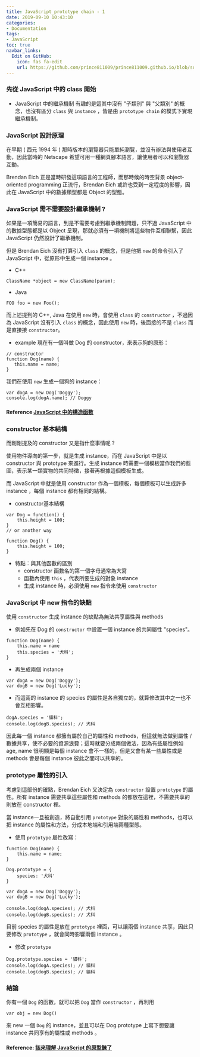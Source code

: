 ```yaml
---
title: JavaScript_prototype chain - 1
date: 2019-09-10 10:43:10
categories:
- Documentation
tags:
- JavaScript
toc: true
navbar_links:
  Edit on GitHub:
    icon: fas fa-edit
    url: https://github.com/prince811009/prince811009.github.io/blob/source/blog/source/_posts/prototype_1.md
---
```


### 先從 JavaScript 中的 class 開始
 - JavaScript 中的繼承機制
    有趣的是這其中沒有 "子類別" 與 "父類別" 的概念，也沒有區分 ```class``` 與 ```instance``` ，皆是由 ```prototype chain``` 的模式下實現繼承機制。

### JavaScript 設計原理
在早期 ( 西元 1994 年 ) 那時版本的瀏覽器只能單純瀏覽，並沒有辦法與使用者互動，因此當時的 Netscape 希望可用一種網頁腳本語言，讓使用者可以和瀏覽器互動。

Brendan Eich 正是當時研發這項語言的工程師，而那時候的時空背景 object-oriented programming 正流行，Brendan Eich 或許也受到一定程度的影響，因此在 JavaScript 中的數據類型都是 Object 的型態。

<!-- more -->

### JavaScript 需不需要設計繼承機制 ?
如果是一項簡易的語言，到是不需要考慮到繼承機制問題，只不過 JavaScript 中的數據型態都是以 Object 呈現，那就必須有一項機制將這些物件互相聯繫，因此 JavaScript 仍然設計了繼承機制。

但是 Brendan Eich 沒有打算引入 ```class``` 的概念，但是他把 ```new``` 的命令引入了 JavaScript 中，從原形中生成一個 instance 。
 - C++ 
```
ClassName *object = new ClassName(param);
```

 - Java
 ```
 FOO foo = new Foo();
 ```

而上述提到的 C++, Java 在使用 ```new``` 時，會使用 ```class``` 的 ```constructor``` ，不過因為 JavaScript 沒有引入 ```class``` 的概念，因此使用 ```new``` 時，後面接的不是 ```class``` 而是直接接 ```constructor```。

 - example
 現在有一個叫做 Dog 的 constructor，來表示狗的原形：
 ```
// constructor 
function Dog(name) {
    this.name = name;
}
 ```
我們在使用 ```new``` 生成一個狗的 instance：
```
var dogA = new Dog('Doggy');
console.log(dogA.name); // Doggy
```


#### Reference [JavaScript 中的構造函数](https://juejin.im/entry/584a1c98ac502e006c5d63b8)

### constructor 基本結構
而剛剛提及的 constructor 又是指什麼事情呢 ? 

使用物件導向的第一步，就是生成 instance，而在 JavaScript 中是以 constructor 與 prototype 來進行。生成 instance 時需要一個模板當作我們的藍圖，表示某一類實物的共同特徵，接著再根據這個模板生成。

而 JavaScript 中就是使用 constructor 作為一個模板，每個模板可以生成許多 instance ，每個 instance 都有相同的結構。

 - constructor基本結構
```
var Dog = function() {
    this.height = 100;
}
// or another way

function Dog() {
    this.height = 100;
}
```

 - 特點：與其他函數的區別
   *  constructor 函數名的第一個字母通常為大寫
   *  函數內使用 ```this``` ，代表所要生成的對象 instance
   *  生成 instance 時，必須使用 ```new``` 指令來使用 ```constructor```

### JavaScript 中 new 指令的缺點
使用 ```constructor``` 生成 instance 的缺點為無法共享屬性與 methods

- 例如先在 Dog 的 ```constructor``` 中設置一個 instance 的共同屬性 "species"。

```
function Dog(name) {
    this.name = name
    this.species = '犬科';
}
```
 - 再生成兩個 instance
 ```
 var dogA = new Dog('Doggy');
 var dogB = new Dog('Lucky');
 ```
 - 而這兩的 instance 的 species 的屬性是各自獨立的，就算修改其中之一也不會互相影響。
 ```
 dogA.species = '貓科';
 console.log(dogB.species); // 犬科
 ```

 因此每一個 instance 都擁有屬於自己的屬性和 methods，但這就無法做到屬性 / 數據共享，使不必要的資源浪費；這時就要分成兩個做法，因為有些屬性例如 age, name 很明顯是每個 instance 會不一樣的，但是又會有某一些屬性或是 methods 會是每個 instance 彼此之間可以共享的。

 ### prototype 屬性的引入
考慮到這部份的確點，Brendan Eich 又決定為 ```constructor``` 設置  ```prototype``` 的屬性。所有 instance 需要共享這些屬性和 methods 的都放在這裡，不需要共享的則放在 constructor 裡。

當 instance一旦被創造，將自動引用 ```prototype``` 對象的屬性和 methods，也可以把 instance 的屬性和方法，分成本地端和引用端兩種型態。

 - 使用 ```prototype``` 屬性改寫：
```
function Dog(name) {
    this.name = name;
}

Dog.prototype = {
    species: '犬科'
}

var dogA = new Dog('Doggy');
var dogB = new Dog('Lucky');

console.log(dogA.species); // 犬科
console.log(dogB.species); // 犬科
```
目前 species 的屬性是放在  ```prototype``` 裡面，可以讓兩個 instance 共享，因此只要修改  ```prototype``` ，就會同時影響兩個 instance 。

 - 修改  ```prototype```
 ```
 Dog.prototype.species = '貓科';
console.log(dogA.species); // 貓科
console.log(dogB.species); // 貓科
```

### 結論
你有一個 ```Dog``` 的函數，就可以把 ```Dog``` 當作 ```constructor``` ，再利用
```
var obj = new Dog()
```
來 new 一個 ```Dog``` 的 instance，並且可以在 Dog.prototype 上寫下想要讓 instance 共同享有的屬性或 methods 。

#### Reference: [該來理解 JavaScript 的原型鍊了](https://github.com/aszx87410/blog/issues/18)
